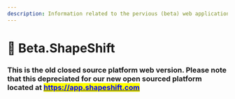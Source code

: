 ```yaml
---
description: Information related to the pervious (beta) web application.
---
```


# 🧳 Beta.ShapeShift

### **This is the old closed source platform web version. Please note that this depreciated for our new open sourced platform located at** [<mark style="color:blue;">https://app.shapeshift.com</mark>](https://app.shapeshift.com)

###
